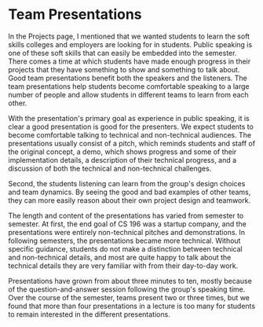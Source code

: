 # Team Presentations

In the Projects page, I mentioned that we wanted students to learn the soft skills colleges and employers are looking for in students. Public speaking is one of these soft skills that can easily be embedded into the semester. There comes a time at which students have made enough progress in their projects that they have something to show and something to talk about. Good team presentations benefit both the speakers and the listeners. The team presentations help students become comfortable speaking to a large number of people and allow students in different teams to learn from each other. 

With the presentation's primary goal as experience in public speaking, it is clear a good presentation is good for the presenters. We expect students to become comfortable talking to technical and non-technical audiences. The presentations usually consist of a pitch, which reminds students and staff of the original concept, a demo, which shows progress and some of their implementation details, a description of their technical progress, and a discussion of both the technical and non-technical challenges.

Second, the students listening can learn from the group's design choices and team dynamics. By seeing the good and bad examples of other teams, they can more easily reason about their own project design and teamwork.

The length and content of the presentations has varied from semester to semester. At first, the end goal of CS 196 was a startup company, and the presentations were entirely non-technical pitches and demonstrations. In following semesters, the presentations became more technical. Without specific guidance, students do not make a distinction between technical and non-technical details, and most are quite happy to talk about the technical details they are very familiar with from their day-to-day work.

Presentations have grown from about three minutes to ten, mostly because of the question-and-answer session following the group's speaking time. Over the course of the semester, teams present two or three times, but we found that more than four presentations in a lecture is too many for students to remain interested in the different presentations.